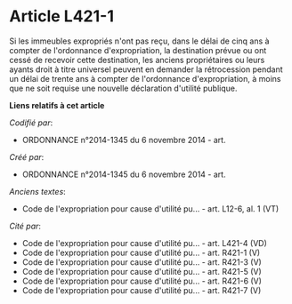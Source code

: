 # Article L421-1

Si les immeubles expropriés n'ont pas reçu, dans le délai de cinq ans à compter de l'ordonnance d'expropriation, la
destination prévue ou ont cessé de recevoir cette destination, les anciens propriétaires ou leurs ayants droit à titre
universel peuvent en demander la rétrocession pendant un délai de trente ans à compter de l'ordonnance d'expropriation, à
moins que ne soit requise une nouvelle déclaration d'utilité publique.

**Liens relatifs à cet article**

_Codifié par_:

  - ORDONNANCE n°2014-1345 du 6 novembre 2014 - art.

_Créé par_:

  - ORDONNANCE n°2014-1345 du 6 novembre 2014 - art.

_Anciens textes_:

  - Code de l'expropriation pour cause d'utilité pu... - art. L12-6, al. 1 (VT)

_Cité par_:

  - Code de l'expropriation pour cause d'utilité pu... - art. L421-4 (VD)
  - Code de l'expropriation pour cause d'utilité pu... - art. R421-1 (V)
  - Code de l'expropriation pour cause d'utilité pu... - art. R421-3 (V)
  - Code de l'expropriation pour cause d'utilité pu... - art. R421-5 (V)
  - Code de l'expropriation pour cause d'utilité pu... - art. R421-6 (V)
  - Code de l'expropriation pour cause d'utilité pu... - art. R421-7 (V)
